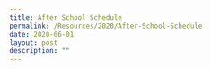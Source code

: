 ```yaml
---
title: After School Schedule
permalink: /Resources/2020/After-School-Schedule
date: 2020-06-01
layout: post
description: ""
---
```

